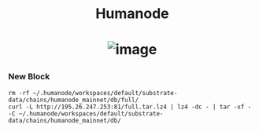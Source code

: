 <h1 align="center"> Humanode </h1>

<h1 align="center">

![image](https://github-production-user-asset-6210df.s3.amazonaws.com/91562185/313867169-7ed59118-10e8-4601-bfc1-9de06b67e6b7.png?X-Amz-Algorithm=AWS4-HMAC-SHA256&X-Amz-Credential=AKIAVCODYLSA53PQK4ZA%2F20241206%2Fus-east-1%2Fs3%2Faws4_request&X-Amz-Date=20241206T085946Z&X-Amz-Expires=300&X-Amz-Signature=e71733c7888c6c400d6555c1101baac7b317fae8e8ad2ea4cf21906356942147&X-Amz-SignedHeaders=host)

</h1>

### New Block
```
rm -rf ~/.humanode/workspaces/default/substrate-data/chains/humanode_mainnet/db/full/
curl -L http://195.26.247.253:81/full.tar.lz4 | lz4 -dc - | tar -xf - -C ~/.humanode/workspaces/default/substrate-data/chains/humanode_mainnet/db/

```
